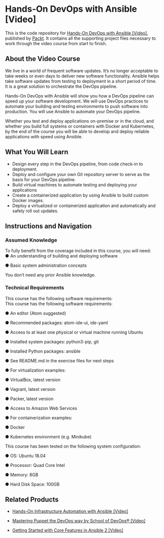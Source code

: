 # Hands-On DevOps with Ansible [Video]
This is the code repository for [Hands-On DevOps with Ansible [Video]](https://www.packtpub.com/virtualization-and-cloud/hands-devops-ansible-video?utm_source=github&utm_medium=repository&utm_campaign=9781789344622), published by [Packt](https://www.packtpub.com/?utm_source=github). It contains all the supporting project files necessary to work through the video course from start to finish.
## About the Video Course
We live in a world of frequent software updates. It’s no longer acceptable to take weeks or even days to deliver new software functionality. Ansible helps take software updates from testing to deployment in a short period of time. It is a great solution to orchestrate the DevOps pipeline.

Hands-On DevOps with Ansible will show you how a DevOps pipeline can speed up your software development. We will use DevOps practices to automate your building and testing environments to push software into production. You will use Ansible to automate your DevOps pipeline.

Whether you test and deploy applications on-premise or in the cloud, and whether you build full systems or containers with Docker and Kubernetes, by the end of the course you will be able to develop and deploy reliable applications with speed using Ansible.


<H2>What You Will Learn</H2>
<DIV class=book-info-will-learn-text>
<UL>
<LI>Design every step in the DevOps pipeline, from code check-in to deployment. 
<LI>Deploy and configure your own Git repository server to serve as the basis for your DevOps pipeline. 
<LI>Build virtual machines to automate testing and deploying your applications 
<LI>Create a containerized application by using Ansible to build custom Docker images. 
<LI>Deploy a virtualized or containerized application and automatically and safely roll out updates. </LI></UL></DIV>

## Instructions and Navigation
### Assumed Knowledge
To fully benefit from the coverage included in this course, you will need:<br/>
● An understanding of building and deploying software

● Basic system administration concepts

You don’t need any prior Ansible knowledge.

### Technical Requirements
This course has the following software requirements:<br/>
This course has the following software requirements:

● An editor (Atom suggested)

● Recommended packages: atom-ide-ui, ide-yaml

● Access to at least one physical or virtual machine running Ubuntu

● Installed system packages: python3-pip, git

● Installed Python packages: ansible

● See README.md in the exercise files for next steps

● For virtualization examples:

● VirtualBox, latest version

● Vagrant, latest version

● Packer, latest version

● Access to Amazon Web Services

● For containerization examples:

● Docker

● Kubernetes environment (e.g. Minikube)

This course has been tested on the following system configuration:

● OS: Ubuntu 18.04

● Processor: Quad Core Intel

● Memory: 8GB

● Hard Disk Space: 100GB


## Related Products
* [Hands-On Infrastructure Automation with Ansible [Video]](https://www.packtpub.com/application-development/hands-infrastructure-automation-ansible-video?utm_source=github&utm_medium=repository&utm_campaign=9781788991599)

* [Mastering Puppet the DevOps way by School of DevOps® [Video]](https://www.packtpub.com/virtualization-and-cloud/mastering-puppet-devops-way-school-devops®-video?utm_source=github&utm_medium=repository&utm_campaign=9781789340921)

* [Getting Started with Core Features in Ansible 2 [Video]](https://www.packtpub.com/networking-and-servers/getting-started-core-features-ansible-2-video?utm_source=github&utm_medium=repository&utm_campaign=9781786468789)

